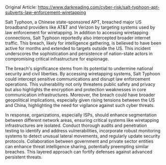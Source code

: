Original Article: https://www.darkreading.com/cyber-risk/salt-typhoon-apt-subverts-law-enforcement-wiretapping

Salt Typhoon, a Chinese state-sponsored APT, breached major US broadband providers like AT&T and Verizon by targeting systems used by law enforcement for wiretapping. In addition to accessing wiretapping connections, Salt Typhoon reportedly also intercepted broader internet traffic. This breach, likely for intelligence gathering, is believed to have been active for months and extended to targets outside the US. This incident underscores the sophistication and persistence of nation-state actors in compromising critical infrastructure for espionage.

The breach's significance stems from its potential to undermine national security and civil liberties. By accessing wiretapping systems, Salt Typhoon could intercept sensitive communications and disrupt law enforcement operations. This vulnerability not only threatens public safety and privacy but also highlights the encryption and protection weaknesses in core communication infrastructures. Moreover, the breach could have broader geopolitical implications, especially given rising tensions between the US and China, highlighting the need for vigilance against such cyber threats.

In response, organizations, especially ISPs, should enhance segmentation between different network areas, ensuring critical systems like wiretapping infrastructures are isolated. Conduct thorough audits and penetration testing to identify and address vulnerabilities, incorporate robust monitoring systems to detect unusual lateral movements, and regularly update security protocols. Collaboration between government and private sector entities can enhance threat intelligence sharing, potentially preempting similar breaches. This layered approach can fortify defenses against advanced persistent threats.